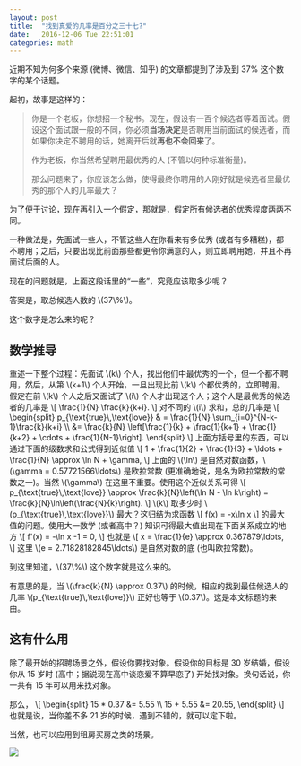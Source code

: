 ```yaml
---
layout: post
title:  "找到真爱的几率是百分之三十七?"
date:   2016-12-06 Tue 22:51:01
categories: math
---
```


近期不知为何多个来源 (微博、微信、知乎) 的文章都提到了涉及到 37% 这个数字的某个话题。

起初，故事是这样的：

>你是一个老板，你想招一个秘书。现在，假设有一百个候选者等着面试。假设这个面试跟一般的不同，你必须**当场决定**是否聘用当前面试的候选者，而如果你决定不聘用的话，她离开后就**再也不会回来**了。
>
>作为老板，你当然希望聘用最优秀的人 (不管以何种标准衡量)。
>
>那么问题来了，你应该怎么做，使得最终你聘用的人刚好就是候选者里最优秀的那个人的几率最大？

为了便于讨论，现在再引入一个假定，那就是，假定所有候选者的优秀程度两两不同。

一种做法是，先面试一些人，不管这些人在你看来有多优秀 (或者有多糟糕)，都不聘用；之后，只要出现比前面那些都更令你满意的人，则立即聘用她，并且不再面试后面的人。

现在的问题就是，上面这段话里的“一些”，究竟应该取多少呢？

<p>
答案是，取总候选人数的 \(37\%\)。
</p>

这个数字是怎么来的呢？

## 数学推导

<p>
重述一下整个过程：先面试 \(k\) 个人，找出他们中最优秀的一个，但一个都不聘用，然后，从第 \(k+1\) 个人开始，一旦出现比前 \(k\) 个都优秀的，立即聘用。假定在前 \(k\) 个人之后又面试了 \(i\) 个人才出现这个人；这个人是最优秀的候选者的几率是
\[
    \frac{1}{N} \frac{k}{k+i}.
\]
对不同的 \(i\) 求和，总的几率是
\[
\begin{split}
    p_{\text{true}\,\text{love}} & = \frac{1}{N} \sum_{i=0}^{N-k-1}\frac{k}{k+i} \\
    &= \frac{k}{N} \left[\frac{1}{k} + \frac{1}{k+1} + \frac{1}{k+2} + \cdots + \frac{1}{N-1}\right].
\end{split}
\]
上面方括号里的东西，可以通过下面的级数求和公式得到近似值
\[
    1 + \frac{1}{2} + \frac{1}{3} + \ldots + \frac{1}{N} \approx \ln N + \gamma,
\]
上面的 \(\ln\) 是自然对数函数，\(\gamma = 0.57721566\ldots\) 是欧拉常数 (更准确地说，是名为欧拉常数的常数之一)。当然 \(\gamma\) 在这里不重要。使用这个近似关系可得
\[
    p_{\text{true}\,\text{love}} \approx \frac{k}{N}\left(\ln N - \ln k\right) = \frac{k}{N}\ln\left(\frac{N}{k}\right).
\]
\(k\) 取多少时 \(p_{\text{true}\,\text{love}}\) 最大？这归结为求函数
\[
    f(x) = -x\ln x
\]
的最大值的问题。使用大一数学 (或者高中？) 知识可得最大值出现在下面关系成立的地方
\[
    f'(x) = -\ln x -1 = 0,
\]
也就是
\[
    x = \frac{1}{e} \approx 0.367879\ldots,
\]
这里 \(e = 2.71828182845\ldots\) 是自然对数的底 (也叫欧拉常数)。
</p>

<p>
到这里知道，\(37\%\) 这个数字就是这么来的。
</p>

<p>
有意思的是，当 \(\frac{k}{N} \approx 0.37\) 的时候，相应的找到最佳候选人的几率 \(p_{\text{true}\,\text{love}}\) 正好也等于 \(0.37\)。这是本文标题的来由。
</p>



## 这有什么用

除了最开始的招聘场景之外，假设你要找对象。假设你的目标是 30 岁结婚，假设你从 15 岁时 (高中；据说现在高中谈恋爱不算早恋了) 开始找对象。换句话说，你一共有 15 年可以用来找对象。

<p>
那么，
\[
\begin{split}
    15 * 0.37 &= 5.55 \\
    15 + 5.55 &= 20.55,
\end{split}
\]
也就是说，当你差不多 21 岁的时候，遇到不错的，就可以定下啦。
</p>

<p>
当然，也可以应用到租房买房之类的场景。
</p>

<img src="{{ site.url }}/pictures/2016-12-06-two-cats.jpg" id="TwoCats">
